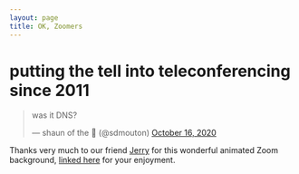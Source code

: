 ```yaml
---
layout: page
title: OK, Zoomers
---
```


# putting the tell into teleconferencing since 2011

<blockquote class="twitter-tweet"><p lang="en" dir="ltr">was it DNS?</p>&mdash; shaun of the 🍞 (@sdmouton) <a href="https://twitter.com/sdmouton/status/1317231192672997377?ref_src=twsrc%5Etfw">October 16, 2020</a></blockquote> <script async src="https://platform.twitter.com/widgets.js" charset="utf-8"></script> 

Thanks very much to our friend [Jerry](https://github.com/jraidan) for this wonderful animated Zoom background, [linked here](https://tirefi.re/tire_fire.mp4) for your enjoyment.
